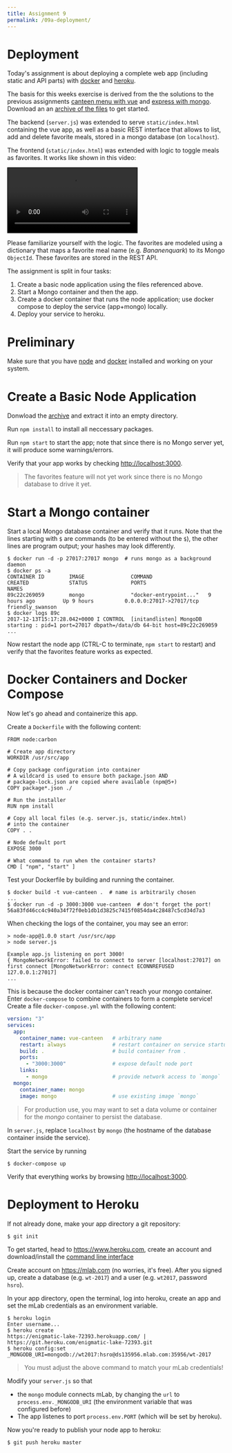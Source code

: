 ```yaml
---
title: Assignment 9
permalink: /09a-deployment/
---
```


# Deployment

Today's assignment is about deploying a complete web app (including static and API parts) with [docker](https://www.docker.com/) and [heroku](https://www.heroku.com/).

The basis for this weeks exercise is derived from the the solutions to the previous assignments [canteen menu with vue](/08a-vuejs/) and [express with mongo](/07a-express-db/).
Download an an [archive of the files](/09a-deployment.zip) to get started.

The backend (`server.js`) was extended to serve `static/index.html` containing the vue app, as well as a basic REST interface that allows to list, add and delete favorite meals, stored in a mongo database (on `localhost`).

The frontend (`static/index.html`) was extended with logic to toggle meals as favorites.
It works like shown in this video:

<video controls src="/assets/vue-node-docker.mp4" style="border: 1px solid black; max-with: 100%"></video>

Please familiarize yourself with the logic.
The favorites are modeled using a dictionary that maps a favorite meal name (e.g. _Bananenquark_) to its Mongo `ObjectId`.
These favorites are stored in the REST API.

The assignment is split in four tasks:

1. Create a basic node application using the files referenced above.
2. Start a Mongo container and then the app.
3. Create a docker container that runs the node application; use docker compose to deploy the service (app+mongo) locally.
4. Deploy your service to heroku.


# Preliminary

Make sure that you have [node](https://nodejs.org/) and [docker](https://www.docker.com/) installed and working on your system.


# Create a Basic Node Application

Donwload the [archive](/09a-deployment.zip) and extract it into an empty directory.

Run `npm install` to install all neccessary packages.

Run `npm start` to start the app; note that since there is no Mongo server yet, it will produce some warnings/errors.

Verify that your app works by checking <http://localhost:3000>.

> The favorites feature will not yet work since there is no Mongo database to drive it yet.


# Start a Mongo container

Start a local Mongo database container and verify that it runs.
Note that the lines starting with `$` are commands (to be entered without the `$`), the other lines are program output; your hashes may look differently.

```
$ docker run -d -p 27017:27017 mongo  # runs mongo as a background daemon
$ docker ps -a
CONTAINER ID        IMAGE               COMMAND                  CREATED             STATUS              PORTS                      NAMES
89c22c269059        mongo               "docker-entrypoint..."   9 hours ago         Up 9 hours          0.0.0.0:27017->27017/tcp   friendly_swanson
$ docker logs 89c
2017-12-13T15:17:28.042+0000 I CONTROL  [initandlisten] MongoDB starting : pid=1 port=27017 dbpath=/data/db 64-bit host=89c22c269059
...
```

Now restart the node app (CTRL-C to terminate, `npm start` to restart) and verify that the favorites feature works as expected.


# Docker Containers and Docker Compose

Now let's go ahead and containerize this app.

Create a `Dockerfile` with the following content:

```
FROM node:carbon

# Create app directory
WORKDIR /usr/src/app

# Copy package configuration into container
# A wildcard is used to ensure both package.json AND
# package-lock.json are copied where available (npm@5+)
COPY package*.json ./

# Run the installer
RUN npm install

# Copy all local files (e.g. server.js, static/index.html)
# into the container
COPY . .

# Node default port
EXPOSE 3000

# What command to run when the container starts?
CMD [ "npm", "start" ]
```

Test your Dockerfile by building and running the container.

```
$ docker build -t vue-canteen .  # name is arbitrarily chosen
...
$ docker run -d -p 3000:3000 vue-canteen  # don't forget the port!
56a83fd46cc4c940a34f72f0eb1db1d3825c7415f0854da4c28487c5cd34d7a3
```

When checking the logs of the container, you may see an error:

```
> node-app@1.0.0 start /usr/src/app
> node server.js

Example app.js listening on port 3000!
{ MongoNetworkError: failed to connect to server [localhost:27017] on first connect [MongoNetworkError: connect ECONNREFUSED 127.0.0.1:27017]
...
```

This is because the docker container can't reach your mongo container.
Enter `docker-compose` to combine containers to form a complete service!
Create a file `docker-compose.yml` with the following content:

```yaml
version: "3"
services:
  app:
    container_name: vue-canteen   # arbitrary name
    restart: always               # restart container on service startup?
    build: .                      # build container from .
    ports:
      - "3000:3000"               # expose default node port
    links:
      - mongo                     # provide network access to `mongo`
  mongo:
    container_name: mongo
    image: mongo                  # use existing image `mongo`
```

> For production use, you may want to set a data volume or container for the _mongo_ container to persist the database.

In `server.js`, replace `localhost` by `mongo` (the hostname of the database container inside the service).

Start the service by running

```
$ docker-compose up
```

Verify that everything works by browsing <http://localhost:3000>.


# Deployment to Heroku

If not already done, make your app directory a git repository:

```
$ git init
```

To get started, head to <https://www.heroku.com>, create an account and download/install the [command line interface](https://devcenter.heroku.com/articles/heroku-cli)

Create account on <https://mlab.com> (no worries, it's free).
After you signed up, create a database (e.g. `wt-2017`) and a user (e.g. `wt2017`, password `hsro`).

In your app directory, open the terminal, log into heroku, create an app and set the mLab credentials as an environment variable.

```
$ heroku login
Enter username...
$ heroku create
https://enigmatic-lake-72393.herokuapp.com/ | https://git.heroku.com/enigmatic-lake-72393.git
$ heroku config:set _MONGODB_URI=mongodb://wt2017:hsro@ds135956.mlab.com:35956/wt-2017
```

> You must adjust the above command to match your mLab credentials!

Modify your `server.js` so that 
- the `mongo` module connects mLab, by changing the `url` to `process.env._MONGODB_URI` (the environment variable that was configured before)
- The app listenes to port `process.env.PORT` (which will be set by heroku).

Now you're ready to publish your node app to heroku:

```
$ git push heroku master
```

